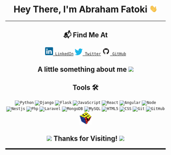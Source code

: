 <h1 align="center">Hey There, I'm Abraham Fatoki <img src="./social/Hi.gif" width="25px"></h1>
<hr>
<h2 align="center">📬 Find Me At</h2>
<p align="center">
    <code><a href="https://www.linkedin.com/in/abrahamfatoki" title="LinkedIn" _blank=True><img width="25" src="./social/linkedin-logo-2430.svg"> LinkedIn</a></code>
<!--     <code><a href="https://www.instagram.com/" title="Instagram Profile"><img width="25" src="./social/Instagram.png"> Instagram</a></code> -->
    <code><a href="https://twitter.com/abrahamfatoki" title="X" _blank=True><img width="25" src="./social/Twitter.png"> Twitter</a></code>
<!--     <code><a href="mailto:fatokiabraham@gmail.com?body=Hey!" title="Gmail" _blank=True><img width="25" src="./social/Gmail.png"> Gmail</a></code> -->
    <code><a href="https://github.com/Heritage20/" title="Github" _blank=True><img width="25" src="./social/GitHub-Mark.png"> GitHub</a></code>
</p>
<h2 align = "center">
A little something about me <img src="https://media.giphy.com/media/VgCDAzcKvsR6OM0uWg/giphy.gif" width="50"> </h2>


<h2 align = "center">Tools 🛠️ </h2>
<p align = "center">
<!-- <code><img title="C" height="40" src="https://brandslogos.com/wp-content/uploads/images/large/c-logo-1.png"></code> -->
<code><img title="Python" height="40" src="https://www.cdnlogo.com/logos/p/3/python.svg"></code>
<code><img title="Django" height="40" src="https://www.cdnlogo.com/logos/d/3/django.svg"></code>
<code><img title="Flask" height="40" src="https://cdn.cdnlogo.com/logos/f/50/flask.svg"></code>
<code><img title="JavaScript" height="40" src="https://www.cdnlogo.com/logos/j/44/javascript.svg"></code>
<code><img title="React" height="40" src="https://cdn.cdnlogo.com/logos/r/85/react.svg"></code>
<code><img title="Angular" height="40" src="https://cdn.cdnlogo.com/logos/a/51/angular.svg"></code>
<code><img title="Node" height="40" src="https://cdn.cdnlogo.com/logos/n/79/node-js.svg"></code>
<code><img title="Nestjs" height="40" src="https://cdn.cdnlogo.com/logos/n/57/nestjs.svg"></code>
<code><img title="Php" height="40" src="https://cdn.cdnlogo.com/logos/p/44/php.svg"></code>
<code><img title="Laravel" height="40" src="https://cdn.cdnlogo.com/logos/l/23/laravel.svg"></code>
<code><img title="MongoDB" height="40" src="https://cdn.cdnlogo.com/logos/m/30/mongodb-icon.svg"></code>
<code><img title="MySQL" height="40" src="https://www.cdnlogo.com/logos/p/25/powered-by-mysql.svg"></code>
<code><img title="HTML5" height="40" src="https://www.cdnlogo.com/logos/h/84/html.svg"></code>
<code><img title="CSS" height="40" src="https://www.cdnlogo.com/logos/c/18/css.svg"></code>
<code><img title="Git" height="40" src="https://cdn.freebiesupply.com/logos/thumbs/2x/git-logo.png"></code>
<code><img title="GitHub" height="40" src="https://www.cdnlogo.com/logos/g/69/github-icon.svg"></code>
<code><img title="Problem Solving" height="40" src="./social/Rubiks-Cube.png"></code>
</p>
<h2 align = "center">
<img src="https://media1.giphy.com/media/4uyBfovScfdhQAqXQ9/giphy.gif?cid=ecf05e4782jnhubezkdqdnd5x63r5u8tdgnb0cohx40lz67v&rid=giphy.gif&ct=s" width = "50"> Thanks for Visiting! <img src="https://media1.giphy.com/media/4uyBfovScfdhQAqXQ9/giphy.gif?cid=ecf05e4782jnhubezkdqdnd5x63r5u8tdgnb0cohx40lz67v&rid=giphy.gif&ct=s" width = "50"> </h2>
<hr style = "height:4px" noshade>
